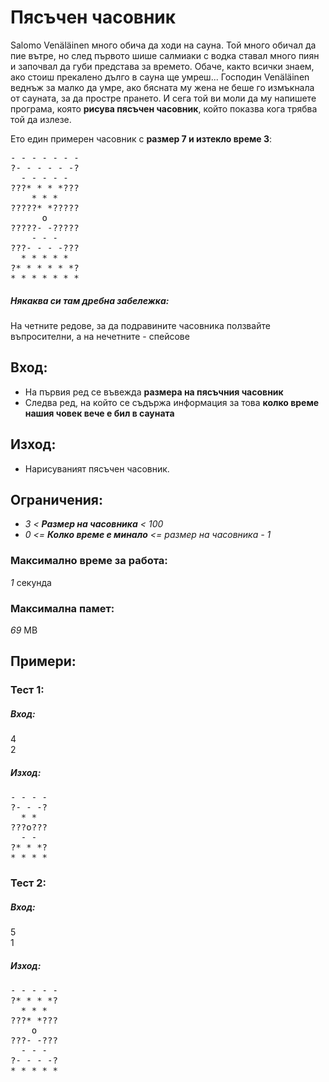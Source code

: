 # Пясъчен часовник

Salomo Venäläinen много обича да ходи на сауна. Той много обичал да пие вътре, но след първото шише салмиаки с водка ставал много пиян и започвал да губи представа за времето. Обаче, както всички знаем, ако стоиш прекалено дълго в сауна ще умреш... Господин Venäläinen веднъж за малко да умре, ако бясната му жена не беше го измъкнала от сауната, за да простре прането. И сега той ви моли да му напишете програма, която **рисува пясъчен часовник**, който показва кога трябва той да излезе.

Ето един примерен часовник с **размер 7 и изтекло време 3**:
<pre>
- - - - - - -
?- - - - - -?
  - - - - -  
???* * * *???
    * * *    
?????* *?????
      o      
?????- -?????
    - - -    
???- - - -???
  * * * * *  
?* * * * * *?
* * * * * * *
</pre>

##### Някаквa си там дребнa забележкa:
На четните редове, за да подравините часовника ползвайте въпросителни, а на нечетните - спейсове

## Вход:
* На първия ред се въвежда **размера на пясъчния часовник**
* Следва ред, на който се съдържа информация за това **колко време нашия човек вече е бил в сауната**

## Изход:
* Нарисуваният пясъчен часовник.

## Ограничения:
* _3 < **Размер на часовника** < 100_
* _0 <= **Колко време е минало** <= размер на часовника - 1_

### Максимално време за работа:
_1_ секунда

### Максимална памет:
_69_ MB

## Примери:
### Тест 1:
##### Вход:
4<br>2
##### Изход:
<pre>
- - - -
?- - -?
  * *  
???o???
  - -    
?* * *?
* * * *
</pre>

### Тест 2:
##### Вход:
5<br>1
##### Изход:
<pre>
- - - - -
?* * * *?
  * * *  
???* *???
    o    
???- -???
  - - -  
?- - - -?
* * * * *
</pre>
